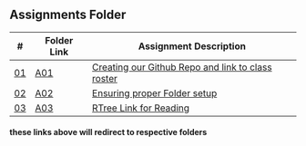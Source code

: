  ##  Assignments Folder

|   #    | Folder Link       | Assignment Description                          |
|------- |-------------------|-------------------------------------------------|
| [01](./A01) | [A01](./A01) | [Creating our Github Repo and link to class roster](./A01) |
| [02](./A02) | [A02](./A02) | [Ensuring proper Folder setup](./A02) |
| [03](./A03) | [A03](./A03) | [RTree Link for Reading](./A03) |




#### these links above will redirect to respective folders
